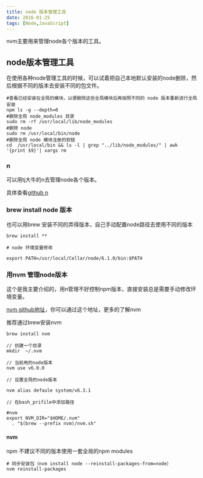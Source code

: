```yaml
---
title: node 版本管理工具
date: 2016-01-25
tags: [Node,JavaScript]
---
```


nvm主要用来管理node各个版本的工具。

## node版本管理工具

在使用各种node管理工具的时候，可以试着把自己本地默认安装的node删除，然后根据不同的版本去安装不同的包文件。

```
#查看已经安装在全局的模块，以便删除这些全局模块后再按照不同的 node 版本重新进行全局安装
npm ls -g --depth=0
#删除全局 node_modules 目录
sudo rm -rf /usr/local/lib/node_modules
#删除 node
sudo rm /usr/local/bin/node
#删除全局 node 模块注册的软链
cd  /usr/local/bin && ls -l | grep "../lib/node_modules/" | awk '{print $9}'| xargs rm
```

### n

可以用tj大牛的n去管理node各个版本。

具体查看[github n](https://github.com/tj/n)

### brew install node 版本

也可以用brew 安装不同的弄得版本，自己手动配置node路径去使用不同的版本

```
brew install **

# node 环境变量修改

export PATH=/usr/local/Cellar/node/6.1.0/bin:$PATH

```

### 用nvm 管理node版本

这个是我主要介绍的，用n管理不好控制npm版本，直接安装总是需要手动修改环境变量。

[nvm github地址](https://github.com/creationix/nvm)，你可以通过这个地址，更多的了解nvm

推荐通过brew安装nvm

```
brew install nvm

// 创建一个目录
mkdir  ~/.nvm

// 当前用的node版本
nvm use v6.0.0

// 设置全局的node版本

nvm alias defaule system/v6.3.1

// 在bash_prifile中添加路径

#nvm
export NVM_DIR="$HOME/.nvm"
  . "$(brew --prefix nvm)/nvm.sh"

```

#### nvm

npm 不建议不同的版本使用一套全局的npm modules

```
# 同步安装包（nvm install node --reinstall-packages-from=node）
nvm reinstall-packages  
```
